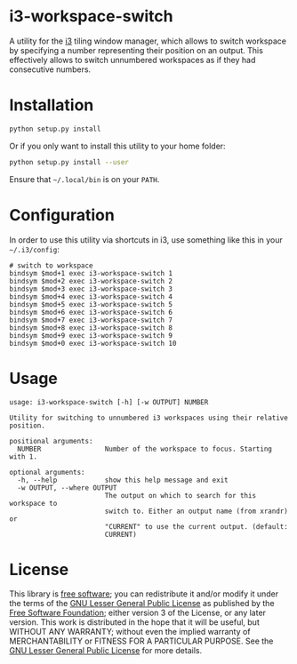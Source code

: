 # i3-workspace-switch

A utility for the [i3](https://i3wm.org) tiling window manager, which allows to switch workspace by specifying a number representing their position on an output.
This effectively allows to switch unnumbered workspaces as if they had consecutive numbers.

# Installation

```sh
python setup.py install
```

Or if you only want to install this utility to your home folder:
```sh
python setup.py install --user
```
Ensure that `~/.local/bin` is on your `PATH`.

# Configuration

In order to use this utility via shortcuts in i3, use something like this in your `~/.i3/config`:
```
# switch to workspace
bindsym $mod+1 exec i3-workspace-switch 1
bindsym $mod+2 exec i3-workspace-switch 2
bindsym $mod+3 exec i3-workspace-switch 3
bindsym $mod+4 exec i3-workspace-switch 4
bindsym $mod+5 exec i3-workspace-switch 5
bindsym $mod+6 exec i3-workspace-switch 6
bindsym $mod+7 exec i3-workspace-switch 7
bindsym $mod+8 exec i3-workspace-switch 8
bindsym $mod+9 exec i3-workspace-switch 9
bindsym $mod+0 exec i3-workspace-switch 10
```

# Usage

```
usage: i3-workspace-switch [-h] [-w OUTPUT] NUMBER

Utility for switching to unnumbered i3 workspaces using their relative
position.

positional arguments:
  NUMBER                Number of the workspace to focus. Starting with 1.

optional arguments:
  -h, --help            show this help message and exit
  -w OUTPUT, --where OUTPUT
                        The output on which to search for this workspace to
                        switch to. Either an output name (from xrandr) or
                        "CURRENT" to use the current output. (default:
                        CURRENT)
```

# License

This library is [free software](https://en.wikipedia.org/wiki/Free_software); you can redistribute it and/or modify it under the terms of the [GNU Lesser General Public License](https://en.wikipedia.org/wiki/GNU_Lesser_General_Public_License) as published by the [Free Software Foundation](https://en.wikipedia.org/wiki/Free_Software_Foundation); either version 3 of the License, or any later version. This work is distributed in the hope that it will be useful, but WITHOUT ANY WARRANTY; without even the implied warranty of MERCHANTABILITY or FITNESS FOR A PARTICULAR PURPOSE. See the [GNU Lesser General Public License](https://www.gnu.org/copyleft/lgpl.html) for more details.
